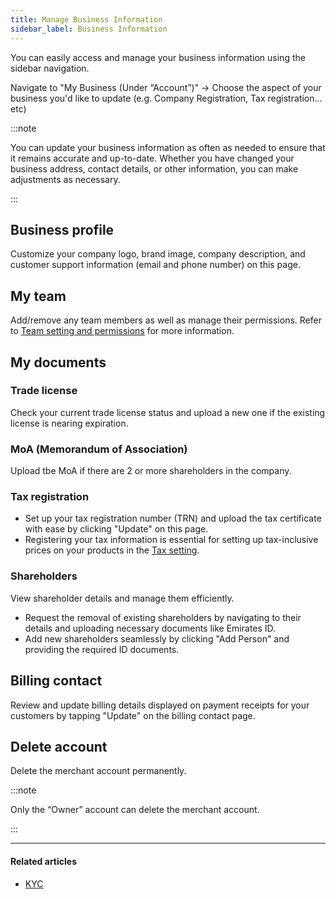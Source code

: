 ```yaml
---
title: Manage Business Information
sidebar_label: Business Information
---
```


You can easily access and manage your business information using the sidebar navigation.

Navigate to "My Business (Under “Account”)" -> Choose the aspect of your business you'd like to update (e.g. Company Registration, Tax registration…etc)

:::note

You can update your business information as often as needed to ensure that it remains accurate and up-to-date. Whether you have changed your business address, contact details, or other information, you can make adjustments as necessary.

:::

## Business profile

Customize your company logo, brand image, company description, and customer support information (email and phone number) on this page.

## My team

Add/remove any team members as well as manage their permissions. Refer to [<ins>Team setting and permissions</ins>](/2-account-management/3-team-settings/index.md) for more information.

## My documents

### Trade license

Check your current trade license status and upload a new one if the existing license is nearing expiration.

### MoA (Memorandum of Association)

Upload tbe MoA if there are 2 or more shareholders in the company.

### Tax registration

* Set up your tax registration number (TRN) and upload the tax certificate with ease by clicking "Update" on this page.
* Registering your tax information is essential for setting up tax-inclusive prices on your products in the [<ins>Tax setting</ins>](/10-funds-and-payments/7-tax-settings.md).

### Shareholders

View shareholder details and manage them efficiently.

* Request the removal of existing shareholders by navigating to their details and uploading necessary documents like Emirates ID.
* Add new shareholders seamlessly by clicking "Add Person" and providing the required ID documents.

## Billing contact

Review and update billing details displayed on payment receipts for your customers by tapping "Update" on the billing contact page.

## Delete account

Delete the merchant account permanently.

:::note

Only the “Owner” account can delete the merchant account.

:::

***

#### Related articles

* [<ins>KYC</ins>](/1-account/4-kyc.md)

